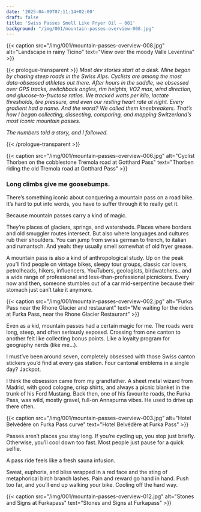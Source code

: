 ```yaml
---
date: '2025-04-09T07:11:14+02:00'
draft: false
title: 'Swiss Passes Smell Like Fryer Oil — 001'
background: "/img/001/mountain-passes-overview-008.jpg"
---
```


{{< caption src="/img/001/mountain-passes-overview-008.jpg" alt="Landscape in rainy Ticino" text="View over the moody Valle Leventina" >}}

{{< prologue-transparent >}}
_Most dev stories start at a desk.
Mine began by chasing steep roads in the Swiss Alps. Cyclists are among the most data-obsessed athletes out there. After hours in the saddle, we obsessed over GPS tracks, switchback angles, rim heights, VO2 max, wind direction, and glucose-to-fructose ratios. We tracked watts per kilo, lactate thresholds, tire pressure, and even our resting heart rate at night. Every gradient had a name. And the worst?
We called them kneebreakers. That’s how I began collecting, dissecting, comparing, and mapping Switzerland’s most iconic mountain passes._

_The numbers told a story,
and I followed._

{{< /prologue-transparent >}}

{{< caption src="/img/001/mountain-passes-overview-006.jpg" alt="Cyclist Thorben on the cobblestone Tremola road at Gotthard Pass" text="Thorben riding the old Tremola road at Gotthard Pass" >}}


### Long climbs give me goosebumps.

There’s something iconic about conquering a mountain pass on a road bike. It’s hard to put into words, you have to suffer through it to really get it.

Because mountain passes carry a kind of magic.

They’re places of glaciers, springs, and watersheds. Places where borders and old smuggler routes intersect. But also where languages and cultures rub their shoulders. You can jump from swiss german to french, to italian and rumantsch. And yeah: they usually smell somewhat of old fryer grease.

A mountain pass is also a kind of anthropological study. Up on the peak you’ll find people on vintage bikes, sleepy tour groups, classic car lovers, petrolheads, hikers, influencers, YouTubers, geologists, birdwatchers.. and a wide range of professional and less-than-professional picnickers. Every now and then, someone stumbles out of a car mid-serpentine because their stomach just can’t take it anymore.


{{< caption src="/img/001/mountain-passes-overview-002.jpg" alt="Furka Pass near the Rhone Glacier and restaurant" text="Me waiting for the riders at Furka Pass, near the Rhone Glacier Restaurant" >}}


Even as a kid, mountain passes had a certain magic for me. The roads were long, steep, and often seriously exposed. Crossing from one canton to another felt like collecting bonus points. Like a loyalty program for geography nerds (like me…).

I must’ve been around seven, completely obsessed with those Swiss canton stickers you’d find at every gas station. Four cantonal emblems in a single day? Jackpot.

I think the obsession came from my grandfather. A sheet metal wizard from Madrid, with good cologne, crisp shirts, and always a picnic blanket in the trunk of his Ford Mustang. Back then, one of his favourite roads, the Furka Pass, was wild, mostly gravel, full-on Annapurna vibes. He used to drive up there often.

{{< caption src="/img/001/mountain-passes-overview-003.jpg" alt="Hotel Belvédère on Furka Pass curve" text="Hotel Belvédère at Furka Pass" >}}


Passes aren’t places you stay long. If you’re cycling up, you stop just briefly. Otherwise, you’ll cool down too fast. Most people just pause for a quick selfie.

A pass ride feels like a fresh sauna infusion.

Sweat, euphoria, and bliss wrapped in a red face and the sting of metaphorical birch branch lashes. Pain and reward go hand in hand. Push too far, and you’ll end up walking your bike. Cooling off the hard way.


{{< caption src="/img/001/mountain-passes-overview-012.jpg" alt="Stones and Signs at Furkapass" text="Stones and Signs at Furkapass" >}}